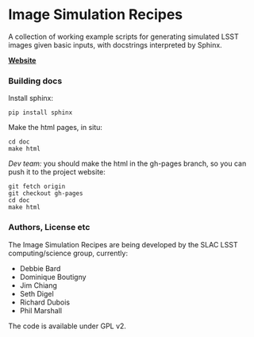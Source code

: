Image Simulation Recipes
========================

A collection of working example scripts for generating simulated LSST images
given basic inputs, with docstrings interpreted by Sphinx.

__[Website](http://darkenergysciencecollaboration.github.io/ImageSimulationRecipes)__

### Building docs

Install sphinx:

    pip install sphinx
    
Make the html pages, in situ:
 
    cd doc
    make html

_Dev team:_ you should make the html in the gh-pages branch, so you can push it to the project website:

    git fetch origin
    git checkout gh-pages
    cd doc
    make html
    


### Authors, License etc

The Image Simulation Recipes are being developed by the SLAC LSST
computing/science group, currently:

* Debbie Bard
* Dominique Boutigny
* Jim Chiang
* Seth Digel
* Richard Dubois
* Phil Marshall

The code is available under GPL v2.


